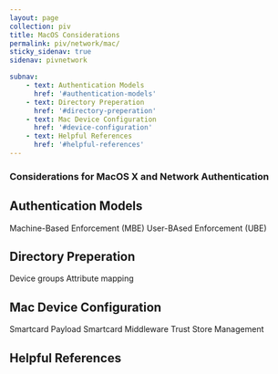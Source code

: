 ```yaml
---
layout: page
collection: piv
title: MacOS Considerations
permalink: piv/network/mac/
sticky_sidenav: true
sidenav: pivnetwork

subnav:
    - text: Authentication Models
      href: '#authentication-models'
    - text: Directory Preperation
      href: '#directory-preperation'
    - text: Mac Device Configuration
      href: '#device-configuration'
    - text: Helpful References
      href: '#helpful-references'
---
```



### Considerations for MacOS X and Network Authentication

## Authentication Models
Machine-Based Enforcement (MBE)
User-BAsed Enforcement (UBE)

## Directory Preperation
Device groups
Attribute mapping

## Mac Device Configuration
Smartcard Payload
Smartcard Middleware
Trust Store Management

## Helpful References
